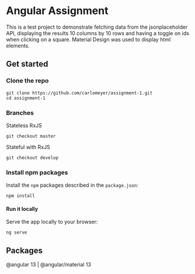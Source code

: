 # Angular Assignment

This is a test project to demonstrate fetching data from the jsonplaceholder API, displaying the results 10 columns by 10 rows and having a toggle on ids when clicking on a square. Material Design was used to display html elements.

## Get started

### Clone the repo

```shell
git clone https://github.com/carlomeyer/assignment-1.git
cd assignment-1
```

### Branches

Stateless RxJS

```shell
git checkout master
```

Stateful with RxJS

```shell
git checkout develop
```

### Install npm packages

Install the `npm` packages described in the `package.json`:

```shell
npm install
```

#### Run it locally

Serve the app locally to your browser:

```shell
ng serve
```

## Packages

@angular 13 | @angular/material 13
